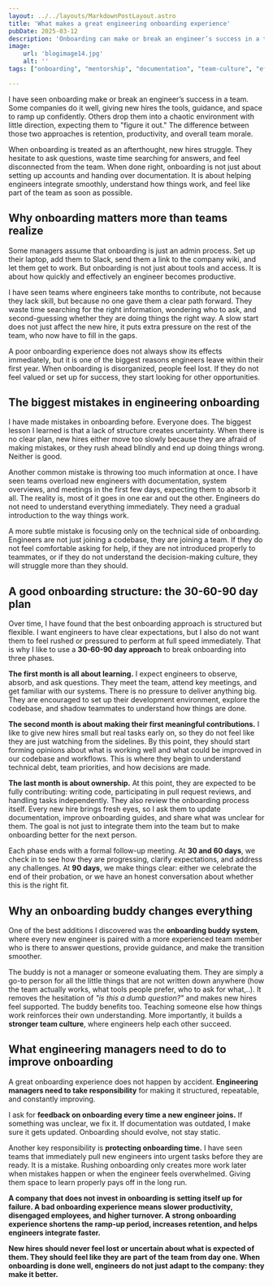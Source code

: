 ```yaml
---
layout: ../../layouts/MarkdownPostLayout.astro
title: 'What makes a great engineering onboarding experience'
pubDate: 2025-03-12
description: 'Onboarding can make or break an engineer’s success in a team. A structured and thoughtful approach helps new hires integrate faster, become productive sooner, and feel like part of the team from day one.'
image:
    url: 'blogimage14.jpg'
    alt: ''
tags: ["onboarding", "mentorship", "documentation", "team-culture", "efficiency", "expectations", "growth", "support", "learning", "communication", "ramp-up", "developer-experience"]

---
```


I have seen onboarding make or break an engineer’s success in a team. Some companies do it well, giving new hires the tools, guidance, and space to ramp up confidently. Others drop them into a chaotic environment with little direction, expecting them to "figure it out." The difference between those two approaches is retention, productivity, and overall team morale.

When onboarding is treated as an afterthought, new hires struggle. They hesitate to ask questions, waste time searching for answers, and feel disconnected from the team. When done right, onboarding is not just about setting up accounts and handing over documentation. It is about helping engineers integrate smoothly, understand how things work, and feel like part of the team as soon as possible.

## Why onboarding matters more than teams realize

Some managers assume that onboarding is just an admin process. Set up their laptop, add them to Slack, send them a link to the company wiki, and let them get to work. But onboarding is not just about tools and access. It is about how quickly and effectively an engineer becomes productive.

I have seen teams where engineers take months to contribute, not because they lack skill, but because no one gave them a clear path forward. They waste time searching for the right information, wondering who to ask, and second-guessing whether they are doing things the right way. A slow start does not just affect the new hire, it puts extra pressure on the rest of the team, who now have to fill in the gaps.

A poor onboarding experience does not always show its effects immediately, but it is one of the biggest reasons engineers leave within their first year. When onboarding is disorganized, people feel lost. If they do not feel valued or set up for success, they start looking for other opportunities.

## The biggest mistakes in engineering onboarding

I have made mistakes in onboarding before. Everyone does. The biggest lesson I learned is that a lack of structure creates uncertainty. When there is no clear plan, new hires either move too slowly because they are afraid of making mistakes, or they rush ahead blindly and end up doing things wrong. Neither is good.

Another common mistake is throwing too much information at once. I have seen teams overload new engineers with documentation, system overviews, and meetings in the first few days, expecting them to absorb it all. The reality is, most of it goes in one ear and out the other. Engineers do not need to understand everything immediately. They need a gradual introduction to the way things work.

A more subtle mistake is focusing only on the technical side of onboarding. Engineers are not just joining a codebase, they are joining a team. If they do not feel comfortable asking for help, if they are not introduced properly to teammates, or if they do not understand the decision-making culture, they will struggle more than they should.

## A good onboarding structure: the 30-60-90 day plan

Over time, I have found that the best onboarding approach is structured but flexible. I want engineers to have clear expectations, but I also do not want them to feel rushed or pressured to perform at full speed immediately. That is why I like to use a **30-60-90 day approach** to break onboarding into three phases.

**The first month is all about learning.** I expect engineers to observe, absorb, and ask questions. They meet the team, attend key meetings, and get familiar with our systems. There is no pressure to deliver anything big. They are encouraged to set up their development environment, explore the codebase, and shadow teammates to understand how things are done.

**The second month is about making their first meaningful contributions.** I like to give new hires small but real tasks early on, so they do not feel like they are just watching from the sidelines. By this point, they should start forming opinions about what is working well and what could be improved in our codebase and workflows. This is where they begin to understand technical debt, team priorities, and how decisions are made.

**The last month is about ownership.** At this point, they are expected to be fully contributing: writing code, participating in pull request reviews, and handling tasks independently. They also review the onboarding process itself. Every new hire brings fresh eyes, so I ask them to update documentation, improve onboarding guides, and share what was unclear for them. The goal is not just to integrate them into the team but to make onboarding better for the next person.

Each phase ends with a formal follow-up meeting. At **30 and 60 days**, we check in to see how they are progressing, clarify expectations, and address any challenges. At **90 days**, we make things clear: either we celebrate the end of their probation, or we have an honest conversation about whether this is the right fit.

## Why an onboarding buddy changes everything

One of the best additions I discovered was the **onboarding buddy system**, where every new engineer is paired with a more experienced team member who is there to answer questions, provide guidance, and make the transition smoother.

The buddy is not a manager or someone evaluating them. They are simply a go-to person for all the little things that are not written down anywhere (how the team actually works, what tools people prefer, who to ask for what,..). It removes the hesitation of *"is this a dumb question?"* and makes new hires feel supported. The buddy benefits too. Teaching someone else how things work reinforces their own understanding. More importantly, it builds a **stronger team culture**, where engineers help each other succeed.

## What engineering managers need to do to improve onboarding

A great onboarding experience does not happen by accident. **Engineering managers need to take responsibility** for making it structured, repeatable, and constantly improving.

I ask for **feedback on onboarding every time a new engineer joins.** If something was unclear, we fix it. If documentation was outdated, I make sure it gets updated. Onboarding should evolve, not stay static.

Another key responsibility is **protecting onboarding time.** I have seen teams that immediately pull new engineers into urgent tasks before they are ready. It is a mistake. Rushing onboarding only creates more work later when mistakes happen or when the engineer feels overwhelmed. Giving them space to learn properly pays off in the long run.

**A company that does not invest in onboarding is setting itself up for failure. A bad onboarding experience means slower productivity, disengaged employees, and higher turnover. A strong onboarding experience shortens the ramp-up period, increases retention, and helps engineers integrate faster.**

**New hires should never feel lost or uncertain about what is expected of them. They should feel like they are part of the team from day one. When onboarding is done well, engineers do not just adapt to the company: they make it better.**
